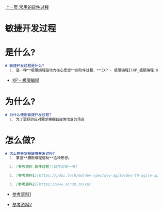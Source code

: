 [上一页 常用的软件过程](常用的软件过程.md)

# 敏捷开发过程

# 是什么?
``` md
# 敏捷开发过程是什么?
  1. 是一种**极限编程驱动为核心思想**的软件过程，**[XP - 极限编程](XP_极限编程.md)**广泛应用于**需求模糊且经常改变的场合**。
```
-  [XP - 极限编程](XP_极限编程.md)

# 为什么?
``` md
# 为什么使用敏捷开发过程?
  1. 为了更好的应对需求模糊且经常改变的场合
```

# 怎么做?
``` md
# 怎么样去掌握敏捷开发过程?
  1. 掌握**极限编程驱动**这种思想。

  2. [参考资料 软件过程](软件过程一书)

  2. [参考资料1](https://pdai.tech/md/dev-spec/dev-agile/dev-th-agile-xp.html)

  3. [参考资料2](https://www.scrum.cn/xp)
```
-  [参考资料1](https://pdai.tech/md/dev-spec/dev-agile/dev-th-agile-xp.html)

-  [参考资料2](https://www.scrum.cn/xp)
